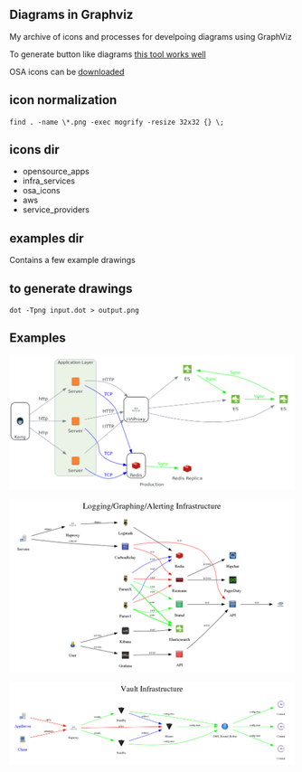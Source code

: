 ## Diagrams in Graphviz

My archive of icons and processes for develpoing diagrams using GraphViz

To generate button like diagrams [this tool works well](http://www.holshousersoftware.com/glass/)

OSA icons can be [downloaded](http://www.opensecurityarchitecture.org/downloads/13_05_osa_icons_png.zip)

## icon normalization

```
find . -name \*.png -exec mogrify -resize 32x32 {} \;
```

## icons dir

- opensource_apps
- infra_services
- osa_icons
- aws
- service_providers

## examples dir

Contains a few example drawings

## to generate drawings

```
dot -Tpng input.dot > output.png
```

## Examples

![Example Application](https://raw.githubusercontent.com/maguec/graphviz-diagrams/master/examples/app.png)

![Example Infrastructure](https://raw.githubusercontent.com/maguec/graphviz-diagrams/master/examples/final_infra.png)

![Vault Infrastructure](https://raw.githubusercontent.com/maguec/graphviz-diagrams/master/examples/vault_example.png)

